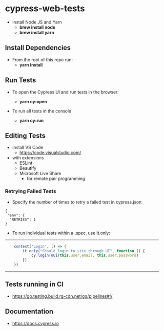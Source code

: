 # cypress-web-tests

- Install Node JS and Yarn
	- **brew install node**
	- **brew install yarn**

## Install Dependencies
- From the root of this repo run:
	- **yarn install**

## Run Tests


- To open the Cypress UI and run tests in the browser: 
	
	- **yarn cy:open**
	
	
	
- To run all tests in the console
	
	- **yarn cy:run**

## Editing Tests
- Install VS Code 
	- https://code.visualstudio.com/
- with extensions
	- ESLint
	- Beautify
	- Microsoft Live Share
		- for remote pair programming
	

### Retrying Failed Tests

- Specify the number of times to retry a failed test in cypress.json:
```
{
 "env": {
  "RETRIES": 1
}
```

- To run individual tests within a .spec, use It.only:

---
```javascript
    context('Login', () => {
        it.only("Should login to site through UI", function () {
            cy.loginToUi(this.user.email, this.user.password)
        })
    })
```
---

## Tests running in CI

- https://go.testing.build.rg-cdn.net/go/pipelines#!/

## Documentation
- https://docs.cypress.io